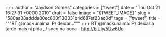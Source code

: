 
+++
author = "Jaydson Gomes"
categories = ["tweet"]
date = "Thu Oct 21 16:27:31 +0000 2010"
draft = false
image = "{TWEET_IMAGE}"
slug = "580aa38addda80ec800f138331b4d687ef23ac0d"
tags = ["tweet"]
title = """RT @mackunaima: P/ deixar..."""
+++
RT @mackunaima: P/ deixar a tarde mais rápida \,,/ soco na boca - http://bit.ly/5Uw6Uo
